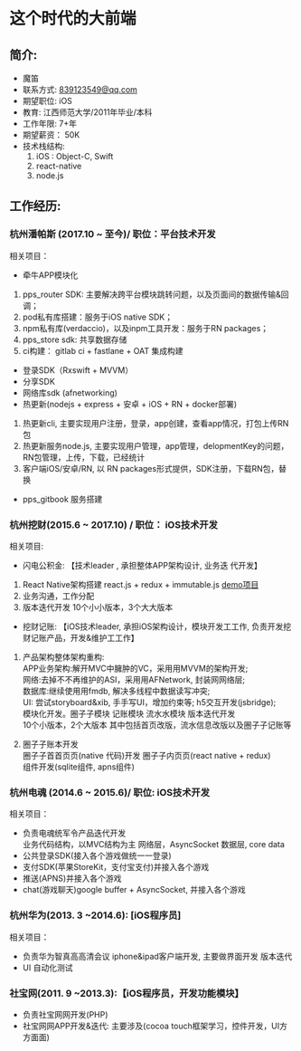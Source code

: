 # 这个时代的大前端

## 简介: 

* 魔笛 
* 联系方式: 839123549@qq.com
* 期望职位: iOS
* 教育: 江西师范大学/2011年毕业/本科
* 工作年限: 7+年
* 期望薪资： 50K
* 技术栈结构: 
  1. iOS : Object-C, Swift
  2. react-native
  3. node.js

## 工作经历: 

### 杭州潘帕斯 (2017.10 ~ 至今)/ 职位：平台技术开发

相关项目：
* 牵牛APP模块化
1. pps_router SDK: 主要解决跨平台模块跳转问题，以及页面间的数据传输&回调；
2. pod私有库搭建：服务于iOS native SDK；
3. npm私有库(verdaccio)，以及inpm工具开发：服务于RN packages；
4. pps_store sdk: 共享数据存储
5. ci构建： gitlab ci + fastlane + OAT 集成构建
* 登录SDK（Rxswift + MVVM）
* 分享SDK
* 网络库sdk (afnetworking)
* 热更新(nodejs + express + 安卓 + iOS + RN + docker部署)
1. 热更新cli, 主要实现用户注册，登录，app创建，查看app情况，打包上传RN 包
2. 热更新服务node.js, 主要实现用户管理，app管理，delopmentKey的问题，RN包管理，上传，下载，已经统计
3. 客户端iOS/安卓/RN, 以 RN packages形式提供，SDK注册，下载RN包，替换
* pps_gitbook 服务搭建

### 杭州挖财(2015.6 ~ 2017.10) / 职位： iOS技术开发

相关项目:

*  闪电公积金: 【技术leader , 承担整体APP架构设计, 业务迭 代开发】
  
1. React Native架构搭建 react.js + redux + immutable.js [demo项目](https://jeremyzj.github.io/rnstarter/) 
2. 业务沟通，工作分配
3. 版本迭代开发 10个⼩小版本，3个⼤大版本

*  挖财记账: 【iOS技术leader, 承担iOS架构设计，模块开发⼯工作, 负责开发挖财记账产品，开发&维护⼯工作】

1. 产品架构整体架构重构:  
APP业务架构:解开MVC中臃肿的VC，采⽤用MVVM的架构开发;   
网络:去掉不不再维护的ASI，采⽤用AFNetwork, 封装⽹网络层;   
数据库:继续使⽤用fmdb, 解决多线程中数据读写冲突;  
UI: 尝试storyboard&xib, ⼿手写UI，增加约束等; h5交互开发(jsbridge);  
模块化开发。圈⼦子模块 记账模块 流⽔水模块 版本迭代开发  
10个⼩版本，2个大版本 其中包括首页改版，流⽔信息改版以及圈⼦子记账等    

2. 圈⼦子账本开发  
圈⼦子⾸首⻚页(native 代码)开发 圈⼦子内⻚页(react native + redux)  
组件开发(sqlite组件, apns组件)

### 杭州电魂 (2014.6 ~ 2015.6)/ 职位: iOS技术开发

相关项目：

* 负责电魂统军令产品迭代开发   
  业务代码结构，以MVC结构为主 
  网络层，AsyncSocket 数据层, core data 
* 公共登录SDK(接⼊各个游戏做统⼀一登录) 
* 支付SDK(苹果StoreKit，⽀付宝支付)并接⼊各个游戏 
* 推送(APNS)并接入各个游戏
* chat(游戏聊天)google buffer + AsyncSocket, 并接入各个游戏

### 杭州华为(2013. 3 ~2014.6): [iOS程序员]

相关项目：

* 负责华为智真⾼高清会议 iphone&ipad客户端开发, 主要做界⾯开发 版本迭代
* UI ⾃动化测试

### 社宝网(2011. 9 ~2013.3):【iOS程序员，开发功能模块】
* 负责社宝⽹网开发(PHP) 
* 社宝⽹网APP开发&迭代: 主要涉及(cocoa touch框架学习，控件开发，UI⽅方⾯面)




